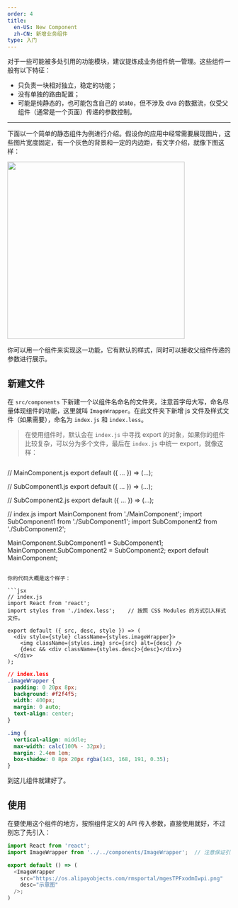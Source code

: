 ```yaml
---
order: 4
title:
  en-US: New Component
  zh-CN: 新增业务组件 
type: 入门
---
```


对于一些可能被多处引用的功能模块，建议提炼成业务组件统一管理。这些组件一般有以下特征：

- 只负责一块相对独立，稳定的功能；
- 没有单独的路由配置；
- 可能是纯静态的，也可能包含自己的 state，但不涉及 dva 的数据流，仅受父组件（通常是一个页面）传递的参数控制。

---


下面以一个简单的静态组件为例进行介绍。假设你的应用中经常需要展现图片，这些图片宽度固定，有一个灰色的背景和一定的内边距，有文字介绍，就像下图这样：

<img src="https://gw.alipayobjects.com/zos/rmsportal/vcRltFiKfHBHFrUcsTtW.png" width="400" />

你可以用一个组件来实现这一功能，它有默认的样式，同时可以接收父组件传递的参数进行展示。

## 新建文件

在 `src/components` 下新建一个以组件名命名的文件夹，注意首字母大写，命名尽量体现组件的功能，这里就叫 `ImageWrapper`。在此文件夹下新增 js 文件及样式文件（如果需要），命名为 `index.js` 和 `index.less`。

> 在使用组件时，默认会在 `index.js` 中寻找 export 的对象，如果你的组件比较复杂，可以分为多个文件，最后在 `index.js` 中统一 export，就像这样：

> ```js
// MainComponent.js
export default ({ ... }) => (...);
>
// SubComponent1.js
export default ({ ... }) => (...);
>
// SubComponent2.js
export default ({ ... }) => (...);
>
// index.js
import MainComponent from './MainComponent';
import SubComponent1 from './SubComponent1';
import SubComponent2 from './SubComponent2';
>
MainComponent.SubComponent1 = SubComponent1;
MainComponent.SubComponent2 = SubComponent2;
export default MainComponent;
```

你的代码大概是这个样子：

```jsx
// index.js
import React from 'react';
import styles from './index.less';    // 按照 CSS Modules 的方式引入样式文件。

export default ({ src, desc, style }) => (
  <div style={style} className={styles.imageWrapper}>
    <img className={styles.img} src={src} alt={desc} />
    {desc && <div className={styles.desc}>{desc}</div>}
  </div>
);
```

```css
// index.less
.imageWrapper {
  padding: 0 20px 8px;
  background: #f2f4f5;
  width: 400px;
  margin: 0 auto;
  text-align: center;
}

.img {
  vertical-align: middle;
  max-width: calc(100% - 32px);
  margin: 2.4em 1em;
  box-shadow: 0 8px 20px rgba(143, 168, 191, 0.35);
}
```

到这儿组件就建好了。

## 使用

在要使用这个组件的地方，按照组件定义的 API 传入参数，直接使用就好，不过别忘了先引入：

```js
import React from 'react';
import ImageWrapper from '../../components/ImageWrapper';  // 注意保证引用路径的正确

export default () => (
  <ImageWrapper
    src="https://os.alipayobjects.com/rmsportal/mgesTPFxodmIwpi.png"
    desc="示意图"
  />;
)

```
